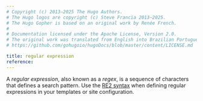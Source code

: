 ```yaml
---
# Copyright (c) 2013–2025 The Hugo Authors.
# The Hugo logos are copyright (c) Steve Francia 2013–2025.
# The Hugo Gopher is based on an original work by Renée French.
#
# Documentation licensed under the Apache License, Version 2.0.
# The original work was translated from English into Brazilian Portuguese.
# https://github.com/gohugoio/hugoDocs/blob/master/content/LICENSE.md

title: regular expression
reference: 
---
```


A _regular expression_, also known as a _regex_, is a sequence of characters that defines a search pattern. Use the [RE2 syntax] when defining regular expressions in your templates or site configuration.

  [RE2 syntax]: https://github.com/google/re2/wiki/syntax
